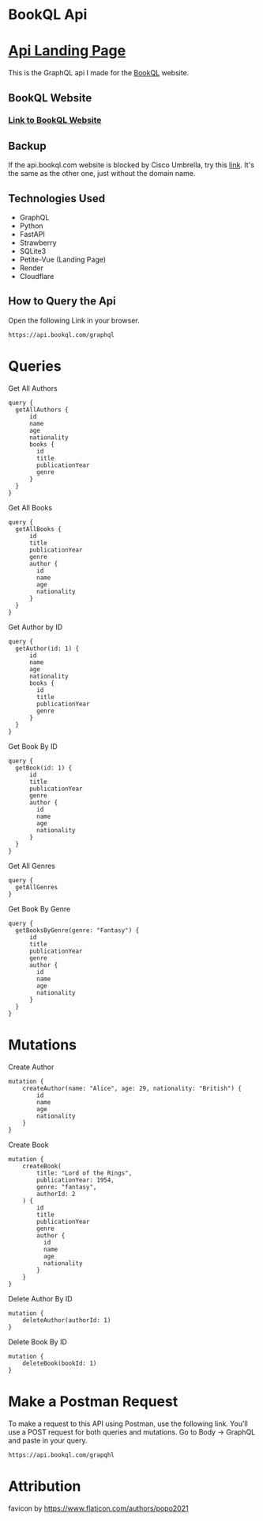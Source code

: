 # BookQL Api
# [Api Landing Page](https://api.bookql.com/)
This is the GraphQL api I made for the [BookQL](https://github.com/MichaelT-W23/bookql-website) website.

## BookQL Website
### [Link to BookQL Website](https://michaelt-w23.github.io/bookql-website)

## Backup 
If the api.bookql.com website is blocked by Cisco Umbrella, try this [link](https://bookql-api-mcp6.onrender.com/). It's the same as the other one, just without the domain name.

## Technologies Used
- GraphQL
- Python
- FastAPI
- Strawberry
- SQLite3
- Petite-Vue (Landing Page)
- Render 
- Cloudflare

## How to Query the Api
Open the following Link in your browser.
```
https://api.bookql.com/graphql
```

# Queries

Get All Authors
```
query {
  getAllAuthors {
      id
      name
      age
      nationality
      books {
        id
        title
        publicationYear
        genre
      }
  }
}
```

Get All Books
```
query {
  getAllBooks {
      id
      title
      publicationYear
      genre
      author {
        id
        name
        age
        nationality
      }
  }
}
```

Get Author by ID
```
query {
  getAuthor(id: 1) {
      id
      name
      age
      nationality
      books {
        id
        title
        publicationYear
        genre
      }
  }
}
```

Get Book By ID
```
query {
  getBook(id: 1) {
      id
      title
      publicationYear
      genre
      author {
        id
        name
        age
        nationality
      }
  }
}
```

Get All Genres
```
query {
  getAllGenres
}
```

Get Book By Genre
```
query {
  getBooksByGenre(genre: "Fantasy") {
      id
      title
      publicationYear
      genre
      author {
        id
        name
        age
        nationality
      }
  }
}
```

# Mutations 

Create Author 

```
mutation {
    createAuthor(name: "Alice", age: 29, nationality: "British") {
        id
        name
        age
        nationality
    }
}
```

Create Book

```
mutation {
    createBook(
        title: "Lord of the Rings", 
        publicationYear: 1954, 
        genre: "fantasy", 
        authorId: 2
    ) {
        id
        title
        publicationYear
        genre
        author {
          id
          name
          age
          nationality
        }
    }
}
```

Delete Author By ID

```
mutation {
    deleteAuthor(authorId: 1)
}
```

Delete Book By ID
```
mutation {
    deleteBook(bookId: 1)
}
```

# Make a Postman Request
To make a request to this API using Postman, use the following link.
You'll use a POST request for both queries and mutations. Go to Body -> GraphQL and paste in your query.
```
https://api.bookql.com/grapqhl
```

# Attribution
favicon by https://www.flaticon.com/authors/popo2021
